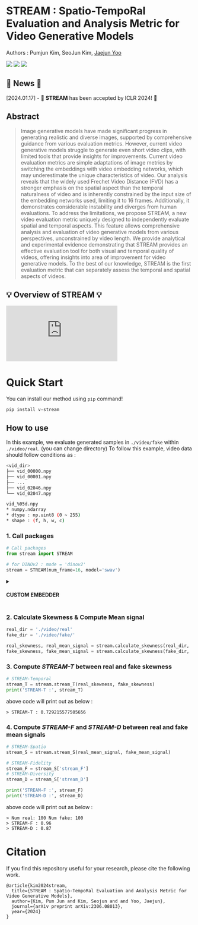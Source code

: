 # STREAM : Spatio-TempoRal Evaluation and Analysis Metric for Video Generative Models

Authors : Pumjun Kim, SeoJun Kim, [Jaejun Yoo](https://scholar.google.co.kr/citations?hl=en&user=7NBlQw4AAAAJ)

<a href='https://openreview.net/pdf?id=7JfKCZQPxJ'><img src='https://img.shields.io/badge/Paper-Arxiv-red'></a> <a href='https://github.com/seo-jun-kim/STREAM'><img src='https://img.shields.io/badge/Code-Github-green'></a> <a href='https://colab.research.google.com/drive/1LriUNB9g8lIrbPCeKDuQbN4I_ALvrg8m?usp=sharing'><img src='https://img.shields.io/badge/Code-Colab-F9AB00'></a>

## 📌 News 📌
[2024.01.17] - 🎊 **STREAM** has been accepted by ICLR 2024! 🎊

## Abstract
> Image generative models have made significant progress in generating realistic and diverse images, supported by comprehensive guidance from various evaluation metrics. However, current video generative models struggle to generate even short video clips, with limited tools that provide insights for improvements. Current video evaluation metrics are simple adaptations of image metrics by switching the embeddings with video embedding networks, which may underestimate the unique characteristics of video. Our analysis reveals that the widely used Frechet Video Distance (FVD) has a stronger emphasis on the spatial aspect than the temporal naturalness of video and is inherently constrained by the input size of the embedding networks used, limiting it to 16 frames. Additionally, it demonstrates considerable instability and diverges from human evaluations. To address the limitations, we propose STREAM, a new video evaluation metric uniquely designed to independently evaluate spatial and temporal aspects. This feature allows comprehensive analysis and evaluation of video generative models from various perspectives, unconstrained by video length. We provide analytical and experimental evidence demonstrating that STREAM provides an effective evaluation tool for both visual and temporal quality of videos, offering insights into area of improvement for video generative models. To the best of our knowledge, STREAM is the first evaluation metric that can separately assess the temporal and spatial aspects of videos.

## 💡 Overview of STREAM 💡
![stream_overview](https://github.com/pro2nit/STREAM/files/14048894/figure1.pdf)

# Quick Start
You can install our method using `pip` command!
```
pip install v-stream
```

## How to use
In this example, we evaluate generated samples in `./video/fake` within `./video/real`. (you can change directory)
To follow this example, video data should follow conditions as :
```bash
<vid_dir>
├── vid_00000.npy
├── vid_00001.npy
├── ...
├── vid_02046.npy
└── vid_02047.npy

vid_%05d.npy
* numpy.ndarray
* dtype : np.uint8 (0 ~ 255)
* shape : (f, h, w, c) 
```
### 1. Call packages
```python
# Call packages
from stream import STREAM

# for DINOv2 : mode = 'dinov2'
stream = STREAM(num_frame=16, model='swav')
```

<details> <summary> <h4> CUSTOM EMBEDDER </h4></summary>
 
  * current stream version(0.1.0) supports embedder with `SwAV` and `DINOv2`.
  
  ```python
  # swav
  embedder = torch.hub.load('facebookresearch/swav:main', 'resnet50')
  # dinov2
  embedder = torch.hub.load('facebookresearch/dinov2', 'dinov2_vits14')
  ```
    
  * If you want custom embedder, you can try below :
  ```python
  NUM_EMBED = "LENGTH OF EMBEDDING VECTOR - int"
  CUSTOM_EMBEDDER = "CUSTOM EMBEDDER - torch.nn.Module"

  stream = STREAM(num_frame=16, num_embed=NUM_EMBED)
  stream.embedder = CUSTOM_EMBEDDER
  ```

</details>

### 2. Calculate Skewness & Compute Mean signal
```python
real_dir = './video/real'
fake_dir = './video/fake/'

real_skewness, real_mean_signal = stream.calculate_skewness(real_dir, 'cuda', batch_size=4)
fake_skewness, fake_mean_signal = stream.calculate_skewness(fake_dir, 'cuda', batch_size=4)
```

### 3. Compute ***STREAM-T*** between real and fake skewness
```python
# STREAM-Temporal
stream_T = stream.stream_T(real_skewness, fake_skewness)
print('STREAM-T :', stream_T)
```
above code will print out as below :
```
> STREAM-T : 0.729215577505656
```

### 4. Compute ***STREAM-F*** and ***STREAM-D*** between real and fake mean signals
```python
# STREAM-Spatio
stream_S = stream.stream_S(real_mean_signal, fake_mean_signal)

# STREAM-Fidelity
stream_F = stream_S['stream_F']
# STREAM-Diversity
stream_D = stream_S['stream_D']

print('STREAM-F :', stream_F)
print('STREAM-D :', stream_D)
```
above code will print out as below :
```
> Num real: 100 Num fake: 100
> STREAM-F : 0.96
> STREAM-D : 0.87 
```

# Citation
If you find this repository useful for your research, please cite the following work.
```
@article{kim2024stream,
  title={STREAM : Spatio-TempoRal Evaluation and Analysis Metric for Video Generative Models},
  author={Kim, Pum Jun and Kim, Seojun and and Yoo, Jaejun},
  journal={arXiv preprint arXiv:2306.08013},
  year={2024}
}
```





